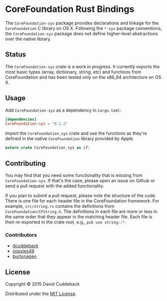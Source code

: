 # CoreFoundation Rust Bindings

The `CoreFoundation-sys` package provides declarations and linkage for the `CoreFoundation` C
library on OS X. Following the `*-sys` package conventions, the `CoreFoundation-sys` package does
not define higher-level abstractions over the native library.

## Status
The `CoreFoundation-sys` crate is a work in progress. It currently exports the most basic types
(array, dictionary, string, etc) and functions from CoreFoundation and has been tested only on the
x86_64 architecture on OS X.

## Usage
Add `CoreFoundation-sys` as a dependency in `Cargo.toml`:

```toml
[dependencies]
CoreFoundation-sys = "0.1.2"
```

Import the `CoreFoundation_sys` crate and use the functions as they're defined in the native
`CoreFoundation` library provided by Apple.

```rust
extern crate CoreFoundation_sys as cf;
```

## Contributing
You may find that you need some functionality that is missing from `CoreFoundation-sys`. If that's
the case, please open an issue on Github or send a pull request with the added functionality.

If you plan to submit a pull request, please note the structure of the code. There is one file for
each header file in the CoreFoundation framework. For example, `src/string.rs` contains the
definitions from `CoreFoundation/CFString.h`. The definitions in each file are more or less in the
same order that they appear in the matching header file. Each file is then re-exported in the crate
root, e.g., `pub use string::*`.

### Contributors

* [dcuddeback](https://github.com/dcuddeback)
* [oopsies49](https://github.com/oopsies49)
* [burtonageo](https://github.com/burtonageo)

## License
Copyright © 2015 David Cuddeback

Distributed under the [MIT License](LICENSE).
